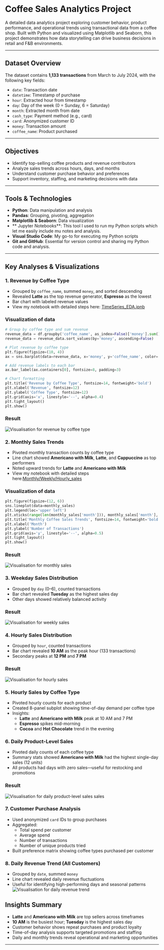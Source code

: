 # Coffee Sales Analytics Project

A detailed data analytics project exploring customer behavior, product performance, and operational trends using transactional data from a coffee shop. Built with Python and visualized using Matplotlib and Seaborn, this project demonstrates how data storytelling can drive business decisions in retail and F&B environments.

---

## Dataset Overview

The dataset contains **1,133 transactions** from March to July 2024, with the following key fields:

- `date`: Transaction date
- `datetime`: Timestamp of purchase
- `hour`: Extracted hour from timestamp
- `day`: Day of the week (0 = Sunday, 6 = Saturday)
- `month`: Extracted month from date
- `cash_type`: Payment method (e.g., card)
- `card`: Anonymized customer ID
- `money`: Transaction amount
- `coffee_name`: Product purchased

---

## Objectives

- Identify top-selling coffee products and revenue contributors
- Analyze sales trends across hours, days, and months
- Understand customer purchase behavior and preferences
- Support inventory, staffing, and marketing decisions with data

---

## Tools & Technologies

- **Python**: Data manipulation and analysis
- **Pandas**: Grouping, pivoting, aggregation
- **Matplotlib & Seaborn**: Data visualization
- ** Jupyter Notebooks**: This tool I used to run my Python scripts which let me easily include mu notes and analysis.
- **Visual Studio Code**: My go-to for executing my Python scripts
- **Git and GitHub**: Essential for version control and sharing my Python code and analysis.

---


## Key Analyses & Visualizations

### 1. **Revenue by Coffee Type**
- Grouped by `coffee_name`, summed `money`, and sorted descending
- Revealed **Latte** as the top revenue generator, **Espresso** as the lowest
- Bar chart with labeled revenue values
- View my notebook with detailed steps here:
[TimeSeries_EDA.ipnb](TimeSeries_EDA.ipynb)

### Visualization of data

```python
# Group by coffee type and sum revenue
revenue_data = df.groupby('coffee_name', as_index=False)['money'].sum()
revenue_data = revenue_data.sort_values(by='money', ascending=False)

# Plot revenue by coffee type
plt.figure(figsize=(10, 4))
ax = sns.barplot(data=revenue_data, x='money', y='coffee_name', color='steelblue')

# Add revenue labels to each bar
ax.bar_label(ax.containers[0], fontsize=8, padding=3)

# Chart formatting
plt.title('Revenue by Coffee Type', fontsize=14, fontweight='bold')
plt.xlabel('Revenue', fontsize=12)
plt.ylabel('Coffee Type', fontsize=12)
plt.grid(axis='x', linestyle='--', alpha=0.4)
plt.tight_layout()
plt.show()
```
### Result
![Visualisation for revenue by coffee type](images/renenue_by_coffeetype.png)

### 2. **Monthly Sales Trends**
- Pivoted monthly transaction counts by coffee type
- Line chart showed **Americano with Milk**, **Latte**, and **Cappuccino** as top performers
- Noted upward trends for **Latte** and **Americano with Milk**
- View my notebook with detailed steps here:[Monthly/Weekly/Hourly_sales](Next_day_week_month_sales.ipynb)

### Visualization of data

```python
plt.figure(figsize=(12, 6))
sns.lineplot(data=monthly_sales)
plt.legend(loc='upper left')
plt.xticks(range(len(monthly_sales['month'])), monthly_sales['month'], size='small')
plt.title('Monthly Coffee Sales Trends', fontsize=14, fontweight='bold')
plt.xlabel('Month')
plt.ylabel('Number of Transactions')
plt.grid(axis='y', linestyle='--', alpha=0.5)
plt.tight_layout()
plt.show()
```
### Result
![Visualisation for monthly sales](images/monthly_coffee_trend.png)


### 3. **Weekday Sales Distribution**
- Grouped by `day` (0–6), counted transactions
- Bar chart revealed **Tuesday** as the highest sales day
- Other days showed relatively balanced activity

### Result
![Visualisation for weekly sales](images/weekly_coffee_sales.png)

### 4. **Hourly Sales Distribution**
- Grouped by `hour`, counted transactions
- Bar chart revealed **10 AM** as the peak hour (133 transactions)
- Secondary peaks at **12 PM** and **7 PM**

### Result
![Visualisation for hourly sales](images/hourly_coffee_sales.png)

### 5. **Hourly Sales by Coffee Type**
- Pivoted hourly counts for each product
- Created 8-panel subplot showing time-of-day demand per coffee type
- Insights:
  - **Latte** and **Americano with Milk** peak at 10 AM and 7 PM
  - **Espresso** spikes mid-morning
  - **Cocoa** and **Hot Chocolate** trend in the evening

### 6. **Daily Product-Level Sales**
- Pivoted daily counts of each coffee type
- Summary stats showed **Americano with Milk** had the highest single-day sales (12 units)
- All products had days with zero sales—useful for restocking and promotions

### Result
![Visualisation for daily product-level sales sales](images/individualy_hourly_sales.png)

### 7. **Customer Purchase Analysis**
- Used anonymized `card` IDs to group purchases
- Aggregated:
  - Total spend per customer
  - Average spend
  - Number of transactions
  - Number of unique products tried
- Built preference matrix showing coffee types purchased per customer

### 8. **Daily Revenue Trend (All Customers)**
- Grouped by `date`, summed `money`
- Line chart revealed daily revenue fluctuations
- Useful for identifying high-performing days and seasonal patterns
![Visualisation for daily revenue trend](images/Daily_revenue_trend.png)

##  Insights Summary

- **Latte** and **Americano with Milk** are top sellers across timeframes
- **10 AM** is the busiest hour; **Tuesday** is the highest sales day
- Customer behavior shows repeat purchases and product loyalty
- Time-of-day analysis supports targeted promotions and staffing
- Daily and monthly trends reveal operational and marketing opportunities

---
